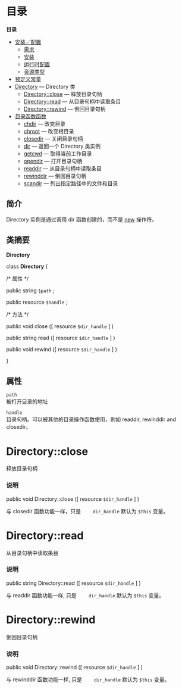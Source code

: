 目录
====

**目录**

-   [安装／配置](/dir/setup.html)
    -   [需求](/dir/setup.html#需求)
    -   [安装](/dir/setup.html#安装)
    -   [运行时配置](/dir/setup.html#运行时配置)
    -   [资源类型](/dir/setup.html#资源类型)
-   [预定义常量](/dir/constants.html)
-   [Directory](/class/directory.html) — Directory 类
    -   [Directory::close](/class/directory.html#Directory::close) —
        释放目录句柄
    -   [Directory::read](/class/directory.html#Directory::read) —
        从目录句柄中读取条目
    -   [Directory::rewind](/class/directory.html#Directory::rewind) —
        倒回目录句柄
-   [目录函数函数](/ref/dir.html)
    -   [chdir](/ref/dir.html#chdir) — 改变目录
    -   [chroot](/ref/dir.html#chroot) — 改变根目录
    -   [closedir](/ref/dir.html#closedir) — 关闭目录句柄
    -   [dir](/ref/dir.html#dir) — 返回一个 Directory 类实例
    -   [getcwd](/ref/dir.html#getcwd) — 取得当前工作目录
    -   [opendir](/ref/dir.html#opendir) — 打开目录句柄
    -   [readdir](/ref/dir.html#readdir) — 从目录句柄中读取条目
    -   [rewinddir](/ref/dir.html#rewinddir) — 倒回目录句柄
    -   [scandir](/ref/dir.html#scandir) — 列出指定路径中的文件和目录

简介
----

<span class="classname">Directory</span> 实例是通过调用 <span
class="function">dir</span> 函数创建的，而不是
<a href="/language/oop5/basic.html#language.oop5.basic.new" class="link">new</a>
操作符。

类摘要
------

**Directory**

<span class="ooclass"> class **Directory** </span> {

/\* 属性 \*/

<span class="modifier">public</span> <span class="type">string</span>
`$path` ;

<span class="modifier">public</span> <span class="type">resource</span>
`$handle` ;

/\* 方法 \*/

<span class="modifier">public</span> <span class="type">void</span>
<span class="methodname">close</span> (\[ <span
class="methodparam"><span class="type">resource</span>
`$dir_handle`</span> \] )

<span class="modifier">public</span> <span class="type">string</span>
<span class="methodname">read</span> (\[ <span class="methodparam"><span
class="type">resource</span> `$dir_handle`</span> \] )

<span class="modifier">public</span> <span class="type">void</span>
<span class="methodname">rewind</span> (\[ <span
class="methodparam"><span class="type">resource</span>
`$dir_handle`</span> \] )

}

属性
----

`path`  
被打开目录的地址

`handle`  
目录句柄。可以被其他的目录操作函数使用，例如 <span
class="function">readdir</span>, <span class="function">rewinddir</span>
and <span class="function">closedir</span>。

Directory::close
================

释放目录句柄

### 说明

<span class="modifier">public</span> <span class="type">void</span>
<span class="methodname">Directory::close</span> (\[ <span
class="methodparam"><span class="type">resource</span>
`$dir_handle`</span> \] )

与 <span class="function">closedir</span> 函数功能一样，只是
`    dir_handle` 默认为 `$this` 变量。

Directory::read
===============

从目录句柄中读取条目

### 说明

<span class="modifier">public</span> <span class="type">string</span>
<span class="methodname">Directory::read</span> (\[ <span
class="methodparam"><span class="type">resource</span>
`$dir_handle`</span> \] )

与 <span class="function">readdir</span> 函数功能一样, 只是
`    dir_handle` 默认为 `$this` 变量。

Directory::rewind
=================

倒回目录句柄

### 说明

<span class="modifier">public</span> <span class="type">void</span>
<span class="methodname">Directory::rewind</span> (\[ <span
class="methodparam"><span class="type">resource</span>
`$dir_handle`</span> \] )

与 <span class="function">rewinddir</span> 函数功能一样, 只是
`    dir_handle` 默认为 `$this` 变量。
